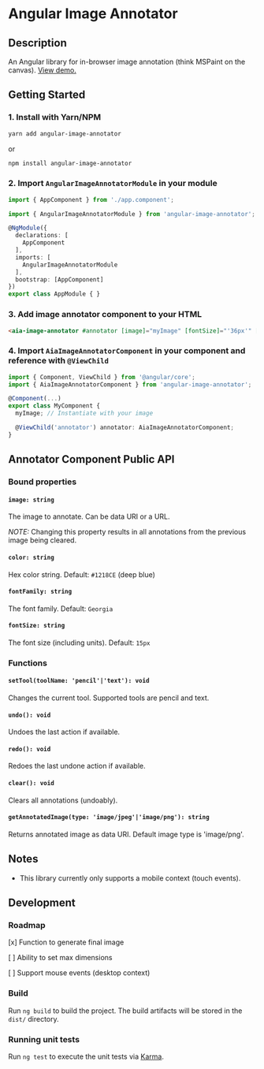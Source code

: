 # Angular Image Annotator

## Description
An Angular library for in-browser image annotation (think MSPaint on the canvas). [View demo.](https://drewctate.github.io/angular-image-annotator-demo/)

## Getting Started

### 1. Install with Yarn/NPM
```bash
yarn add angular-image-annotator
```
or
```bash
npm install angular-image-annotator
```

### 2. Import `AngularImageAnnotatorModule` in your module
```typescript
import { AppComponent } from './app.component';

import { AngularImageAnnotatorModule } from 'angular-image-annotator';

@NgModule({
  declarations: [
    AppComponent
  ],
  imports: [
    AngularImageAnnotatorModule
  ],
  bootstrap: [AppComponent]
})
export class AppModule { }

```

### 3. Add image annotator component to your HTML
```html
<aia-image-annotator #annotator [image]="myImage" [fontSize]="'36px'" [fontFamily]="'Times'" [color]="'#000000'"></aia-image-annotator>
```


### 4. Import `AiaImageAnnotatorComponent` in your component and reference with `@ViewChild`
```typescript
import { Component, ViewChild } from '@angular/core';
import { AiaImageAnnotatorComponent } from 'angular-image-annotator';

@Component(...)
export class MyComponent {
  myImage; // Instantiate with your image

  @ViewChild('annotator') annotator: AiaImageAnnotatorComponent;
}
```

## Annotator Component Public API
### Bound properties

#### `image: string`
The image to annotate. Can be data URI or a URL.

*NOTE:* Changing this property results in all annotations from the previous image being cleared.

#### `color: string`
Hex color string.
Default: `#1218CE` (deep blue)

#### `fontFamily: string`
The font family.
Default: `Georgia`

#### `fontSize: string`
The font size (including units).
Default: `15px`

### Functions

#### `setTool(toolName: 'pencil'|'text'): void`
Changes the current tool. Supported tools are pencil and text.

#### `undo(): void`
Undoes the last action if available.

#### `redo(): void`
Redoes the last undone action if available.

#### `clear(): void`
Clears all annotations (undoably).

#### `getAnnotatedImage(type: 'image/jpeg'|'image/png'): string`
Returns annotated image as data URI. Default image type is 'image/png'.

## Notes
- This library currently only supports a mobile context (touch events).

## Development

### Roadmap
[x] Function to generate final image


[ ] Ability to set max dimensions


[ ] Support mouse events (desktop context)

### Build

Run `ng build` to build the project. The build artifacts will be stored in the `dist/` directory.

### Running unit tests

Run `ng test` to execute the unit tests via [Karma](https://karma-runner.github.io).
